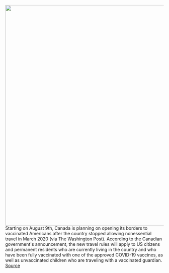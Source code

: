 <img src='https://cdn.vox-cdn.com/thumbor/uy3wzpxSzu-jxC5fvLsWHSPBv5o=/0x0:6720x4480/1200x800/filters:focal(2823x1703:3897x2777)/cdn.vox-cdn.com/uploads/chorus_image/image/69607339/1233137677.0.jpg' width='700px' /><br/>
Starting on August 9th, Canada is planning on opening its borders to vaccinated Americans after the country stopped allowing nonessential travel in March 2020 (via The Washington Post). According to the Canadian government's announcement, the new travel rules will apply to US citizens and permanent residents who are currently living in the country and who have been fully vaccinated with one of the approved COVID-19 vaccines, as well as unvaccinated children who are traveling with a vaccinated guardian.
<a href='https://www.theverge.com/2021/7/20/22584359/canada-border-reopen-non-essential-travel-us-citizens-vaccinated'> Source <a/>
